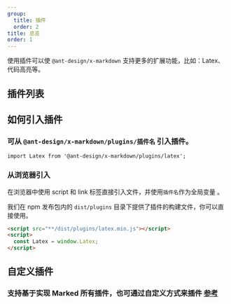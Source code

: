 ```yaml
---
group:
  title: 插件
  order: 2
title: 总览
order: 1
---
```


使用插件可以使 `@ant-design/x-markdown` 支持更多的扩展功能，比如：Latex、代码高亮等。

## 插件列表

<MarkdownPluginsOverView></MarkdownPluginsOverView>

## 如何引入插件

### 可从 `@ant-design/x-markdown/plugins/插件名` 引入插件。

```tsx
import Latex from '@ant-design/x-markdown/plugins/latex';
```

### 从浏览器引入

在浏览器中使用 script 和 link 标签直接引入文件，并使用`插件名`作为全局变量 。

我们在 npm 发布包内的 `dist/plugins` 目录下提供了插件的构建文件，你可以直接使用。

```html
<script src="**/dist/plugins/latex.min.js"></script>
<script>
  const Latex = window.Latex;
</script>
```

## 自定义插件

### 支持基于实现 Marked 所有插件，也可通过自定义方式来插件 [参考](/markdowns/custom-plugin-cn)
